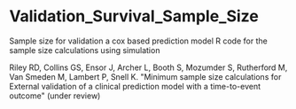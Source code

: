 # Validation_Survival_Sample_Size
Sample size for validation a cox based prediction model
R code for the sample size calculations using simulation

Riley RD, Collins GS, Ensor J, Archer L, Booth S, Mozumder S, Rutherford M, Van Smeden M, Lambert P, Snell K. "Minimum sample size calculations for External validation of a clinical prediction model with a time-to-event outcome" (under review)
